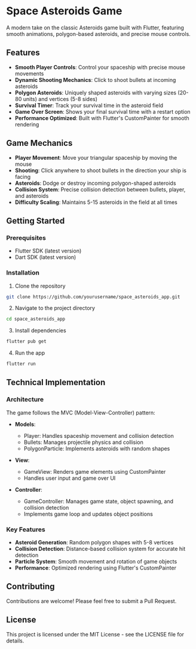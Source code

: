 # Space Asteroids Game

A modern take on the classic Asteroids game built with Flutter, featuring smooth animations, polygon-based asteroids, and precise mouse controls.

## Features

- **Smooth Player Controls**: Control your spaceship with precise mouse movements
- **Dynamic Shooting Mechanics**: Click to shoot bullets at incoming asteroids
- **Polygon Asteroids**: Uniquely shaped asteroids with varying sizes (20-80 units) and vertices (5-8 sides)
- **Survival Timer**: Track your survival time in the asteroid field
- **Game Over Screen**: Shows your final survival time with a restart option
- **Performance Optimized**: Built with Flutter's CustomPainter for smooth rendering

## Game Mechanics

- **Player Movement**: Move your triangular spaceship by moving the mouse
- **Shooting**: Click anywhere to shoot bullets in the direction your ship is facing
- **Asteroids**: Dodge or destroy incoming polygon-shaped asteroids
- **Collision System**: Precise collision detection between bullets, player, and asteroids
- **Difficulty Scaling**: Maintains 5-15 asteroids in the field at all times

## Getting Started

### Prerequisites

- Flutter SDK (latest version)
- Dart SDK (latest version)

### Installation

1. Clone the repository
```bash
git clone https://github.com/yourusername/space_asteroids_app.git
```

2. Navigate to the project directory
```bash
cd space_asteroids_app
```

3. Install dependencies
```bash
flutter pub get
```

4. Run the app
```bash
flutter run
```

## Technical Implementation

### Architecture

The game follows the MVC (Model-View-Controller) pattern:

- **Models**: 
  - Player: Handles spaceship movement and collision detection
  - Bullets: Manages projectile physics and collision
  - PolygonParticle: Implements asteroids with random shapes

- **View**: 
  - GameView: Renders game elements using CustomPainter
  - Handles user input and game over UI

- **Controller**: 
  - GameController: Manages game state, object spawning, and collision detection
  - Implements game loop and updates object positions

### Key Features

- **Asteroid Generation**: Random polygon shapes with 5-8 vertices
- **Collision Detection**: Distance-based collision system for accurate hit detection
- **Particle System**: Smooth movement and rotation of game objects
- **Performance**: Optimized rendering using Flutter's CustomPainter

## Contributing

Contributions are welcome! Please feel free to submit a Pull Request.

## License

This project is licensed under the MIT License - see the LICENSE file for details.
